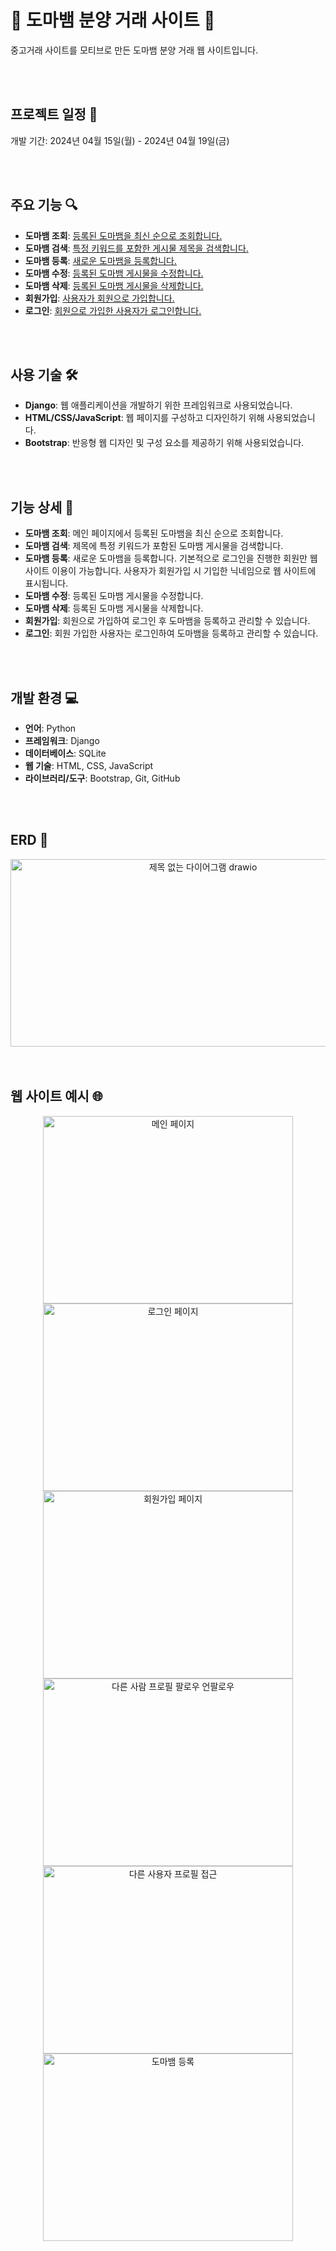 # 🦎 도마뱀 분양 거래 사이트 🦎

중고거래 사이트를 모티브로 만든 도마뱀 분양 거래 웹 사이트입니다.

<br/>
<br/>

## 프로젝트 일정 📅
개발 기간: 2024년 04월 15일(월) - 2024년 04월 19일(금)

<br/>
<br/>

## 주요 기능 🔍

- **도마뱀 조회**: [등록된 도마뱀을 최신 순으로 조회합니다.](https://github.com/leejinwon012/Sparta-Market/tree/main/products)
- **도마뱀 검색**: [특정 키워드를 포함한 게시물 제목을 검색합니다.](https://github.com/leejinwon012/Sparta-Market/blob/main/products/templates/product_search_result.html)
- **도마뱀 등록**: [새로운 도마뱀을 등록합니다.](https://github.com/leejinwon012/Sparta-Market/tree/main/products#L34)
- **도마뱀 수정**: [등록된 도마뱀 게시물을 수정합니다.](https://github.com/leejinwon012/Sparta-Market/tree/main/products#L48)
- **도마뱀 삭제**: [등록된 도마뱀 게시물을 삭제합니다.](https://github.com/leejinwon012/Sparta-Market/tree/main/products#L67)
- **회원가입**: [사용자가 회원으로 가입합니다.](https://github.com/leejinwon012/Sparta-Market/tree/main/accounts)
- **로그인**: [회원으로 가입한 사용자가 로그인합니다.](https://github.com/leejinwon012/Sparta-Market/tree/main/accounts)
<br/>
<br/>

## 사용 기술 🛠️
- **Django**: 웹 애플리케이션을 개발하기 위한 프레임워크로 사용되었습니다.
- **HTML/CSS/JavaScript**: 웹 페이지를 구성하고 디자인하기 위해 사용되었습니다.
- **Bootstrap**: 반응형 웹 디자인 및 구성 요소를 제공하기 위해 사용되었습니다.

<br/>
<br/>

## 기능 상세 🚀
- **도마뱀 조회**: 메인 페이지에서 등록된 도마뱀을 최신 순으로 조회합니다.
- **도마뱀 검색**: 제목에 특정 키워드가 포함된 도마뱀 게시물을 검색합니다.
- **도마뱀 등록**: 새로운 도마뱀을 등록합니다. 기본적으로 로그인을 진행한 회원만 웹 사이트 이용이 가능합니다. 사용자가 회원가입 시 기입한 닉네임으로 웹 사이트에 표시됩니다.
- **도마뱀 수정**: 등록된 도마뱀 게시물을 수정합니다.
- **도마뱀 삭제**: 등록된 도마뱀 게시물을 삭제합니다.
- **회원가입**: 회원으로 가입하여 로그인 후 도마뱀을 등록하고 관리할 수 있습니다.
- **로그인**: 회원 가입한 사용자는 로그인하여 도마뱀을 등록하고 관리할 수 있습니다.

<br/>
<br/>

## 개발 환경 💻
- **언어**: Python
- **프레임워크**: Django
- **데이터베이스**: SQLite
- **웹 기술**: HTML, CSS, JavaScript
- **라이브러리/도구**: Bootstrap, Git, GitHub

<br/>
<br/>

## ERD 💾

<div align="center">
  <img src="https://github.com/leejinwon012/Sparta-Market/assets/78424970/18eb804a-af66-420d-bb08-2c3531ac9f71" alt="제목 없는 다이어그램 drawio" width="600" height="300">
</div>

<br/>
<br/>

## 웹 사이트 예시 🌐

<div align="center">
  <img src="https://github.com/leejinwon012/Sparta-Market/assets/78424970/6dbafe72-7921-48df-8e53-a4f5bf709fcc" alt="메인 페이지" width="400" height="300">
  <img src="https://github.com/leejinwon012/Sparta-Market/assets/78424970/450fb591-c600-4af5-a9fe-ea712c8017c6" alt="로그인 페이지" width="400" height="300">
  <br>
  <img src="https://github.com/leejinwon012/Sparta-Market/assets/78424970/e1e5144f-b90c-4d9e-9e3e-a7478d57ba45" alt="회원가입 페이지" width="400" height="300">
  <img src="https://github.com/leejinwon012/Sparta-Market/assets/78424970/7090605d-1fc9-4e0c-9e36-7d031f2bee06" alt="다른 사람 프로필 팔로우 언팔로우" width="400" height="300">
  <br>
  <img src="https://github.com/leejinwon012/Sparta-Market/assets/78424970/bf0a8367-1dc9-4782-8d13-990c02da4d7b" alt="다른 사용자 프로필 접근" width="400" height="300">
  <img src="https://github.com/leejinwon012/Sparta-Market/assets/78424970/15fc78aa-261c-4d64-b94a-5e958afe32bc" alt="도마뱀 등록" width="400" height="300">
</div>


